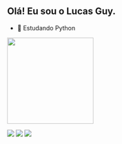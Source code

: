 ## Olá! Eu sou o Lucas Guy.
- 🌱 Estudando Python

  

<a href="https://github.com/gomesguy/convoychat">
  <img height=200 align="center" src="https://github-readme-stats.vercel.app/api/top-langs?username=gomesguy&layout=compact&langs_count=8&card_width=320" />
</a>




<div> 


  <a href="https://instagram.com/gomesguy" target="_blank"><img src="https://img.shields.io/badge/-Instagram-%23E4405F?style=for-the-badge&logo=instagram&logoColor=white" target="_blank"></a>
   <a href = "mailto:lucasguyg@gmail.com"><img src="https://img.shields.io/badge/-Gmail-%23333?style=for-the-badge&logo=gmail&logoColor=white" target="_blank"></a>
  <a href="https://www.linkedin.com/in/lucas-guy-60038415a/" target="_blank"><img src="https://img.shields.io/badge/-LinkedIn-%230077B5?style=for-the-badge&logo=linkedin&logoColor=white" target="_blank"></a> 
  
</div>
